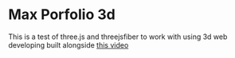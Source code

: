# Max Porfolio 3d
This is a test of three.js and threejsfiber to work with using 3d web developing built alongside [this video](https://www.youtube.com/watch?v=0fYi8SGA20k)